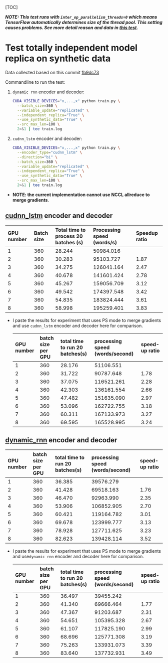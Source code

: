 [TOC]

_**NOTE: This test runs with `inter_op_parallelism_threads=0` which means TensorFlow automatically determines size of the thread pool. This setting causes problems. See more detail reason and data in [this test](https://github.com/lcy-seso/dl_framework/blob/master/tensorflow/data_parallelism_for_nmt/docs/inter_op_parallelism_threads_with_MKL.md).**_

# Test totally independent model replica on synthetic data

Data collected based on this commit [fb9dc73](https://github.com/lcy-seso/dl_framework/tree/fb9dc733a774610a67034eb91038ba832e4bf898/tensorflow/data_parallelism_for_nmt)

Commandline to run the test:

1. `dynamic rnn` encoder and decoder:

    ```bash
    CUDA_VISIBLE_DEVICES="x,...,x" python train.py \
      --batch_size=360 \
      --variable_update="replicated" \
      --independent_replica="True" \
      --use_synthetic_data="True" \
      --src_max_len=100 \
      2>&1 | tee train.log
    ```

1. `cudnn_lstm` encoder and decoder:

    ```bash
    CUDA_VISIBLE_DEVICES="x,...,x" python train.py \
      --encoder_type="cudnn_lstm" \
      --direction="bi" \
      --batch_size=360 \
      --variable_update="replicated" \
      --independent_replica="True" \
      --use_synthetic_data="True" \
      --src_max_len=100 \
      2>&1 | tee train.log
    ```

  - **NOTE: the current implementation cannot use NCCL allreduce to merge gradients**.

## [cudnn_lstm](https://www.tensorflow.org/api_docs/python/tf/contrib/cudnn_rnn/CudnnLSTM) encoder and decoder

  |GPU number|Batch size|Total time to process 20 batches (s)|Processing speed (words/s)|Speedup ratio|
  |:--|:--|:--|:--|:--|
  |1|360|28.244|50984.016||
  |2|360|30.283|95103.727|1.87|
  |3|360|34.275|126041.164|2.47|
  |4|360|40.678|141601.424|2.78|
  |5|360|45.267|159056.709|3.12|
  |6|360|49.542|174397.548|3.42|
  |7|360|54.835|183824.444|3.61|
  |8|360|58.998|195259.401|3.83|

- I paste the results for experiment that uses PS mode to merge gradients and use `cudnn_lstm` encoder and decoder here for comparison.

  |GPU number|batch size per GPU|total time to run 20 batches(s)|processing speed (words/second)|speed-up ratio|
  |:--|:--|:--|:--|:--|
  |1|360|28.176|51106.551||
  |2|360|31.722|90787.648|1.78|
  |3|360|37.075|116521.261|2.28|
  |4|360|42.303|136161.554|2.66|
  |5|360|47.482|151635.090|2.97|
  |6|360|53.096|162722.755|3.18|
  |7|360|60.311|167133.973|3.27|
  |8|360|69.595|165528.995|3.24|

## [dynamic_rnn](https://www.tensorflow.org/api_docs/python/tf/nn/dynamic_rnn) encoder and decoder

  |GPU number|batch size per GPU|total time to run 20 batches(s)|processing speed (words/second)|speed-up ratio|
  |:--|:--|:--|:--|:--|
  |1|360|36.385|39576.279||
  |2|360|41.428|69518.163|1.76|
  |3|360|46.470|92963.990|2.35|
  |4|360|53.906|106852.905|2.70|
  |5|360|60.421|119164.782|3.01|
  |6|360|69.678|123999.777|3.13|
  |7|360|78.928|127711.625|3.23|
  |8|360|82.623|139428.114|3.52|

- I paste the results for experiment that uses PS mode to merge gradients and use`dynamic rnn` encoder and decoder here for comparison.

  |GPU number|batch size per GPU|total time to run 20 batches(s)|processing speed (words/second)|speed-up ratio|
  |:--|:--|:--|:--|:--|
  |1|360|36.497|39455.242||
  |2|360|41.340|69666.464|1.77|
  |3|360|47.367|91203.687|2.31|
  |4|360|54.651|105395.328|2.67|
  |5|360|61.107|117825.190|2.99|
  |6|360|68.696|125771.308|3.19|
  |7|360|75.263|133931.073|3.39|
  |8|360|83.640|137732.931|3.49|
